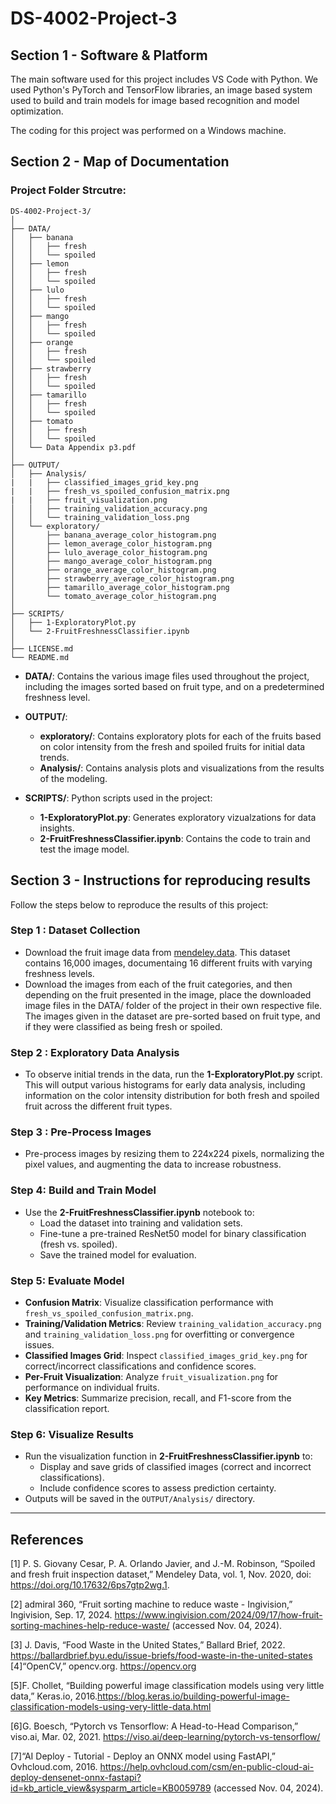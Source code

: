 # DS-4002-Project-3

## Section 1 - Software & Platform

The main software used for this project includes VS Code with Python. We used Python's PyTorch and TensorFlow libraries, an image based system used to build and train models for image based recognition and model optimization. 

The coding for this project was performed on a Windows machine.

## Section 2 - Map of Documentation

### Project Folder Strcutre:

```
DS-4002-Project-3/
│
├── DATA/
│   ├── banana
│   │   ├── fresh
│   │   └── spoiled
│   ├── lemon
│   │   ├── fresh
│   │   └── spoiled
│   ├── lulo
│   │   ├── fresh
│   │   └── spoiled
│   ├── mango
│   │   ├── fresh
│   │   └── spoiled
│   ├── orange
│   │   ├── fresh
│   │   └── spoiled
│   ├── strawberry
│   │   ├── fresh
│   │   └── spoiled
│   ├── tamarillo
│   │   ├── fresh
│   │   └── spoiled
│   ├── tomato
│   │   ├── fresh
│   │   └── spoiled
│   └── Data Appendix p3.pdf
│
├── OUTPUT/
│   ├── Analysis/
|   |   ├── classified_images_grid_key.png
|   |   ├── fresh_vs_spoiled_confusion_matrix.png
|   |   ├── fruit_visualization.png
│   │   ├── training_validation_accuracy.png
│   │   └── training_validation_loss.png
│   └── exploratory/
│       ├── banana_average_color_histogram.png
│       ├── lemon_average_color_histogram.png
│       ├── lulo_average_color_histogram.png
│       ├── mango_average_color_histogram.png
│       ├── orange_average_color_histogram.png
│       ├── strawberry_average_color_histogram.png
│       ├── tamarillo_average_color_histogram.png
│       └── tomato_average_color_histogram.png
│
├── SCRIPTS/
│   ├── 1-ExploratoryPlot.py
│   └── 2-FruitFreshnessClassifier.ipynb
│
├── LICENSE.md
└── README.md
```

- **DATA/**: Contains the various image files used throughout the project, including the images sorted based on fruit type, and on a predetermined freshness level.
- **OUTPUT/**:
  - **exploratory/**: Contains exploratory plots for each of the fruits based on color intensity from the fresh and spoiled fruits for initial data trends.
  - **Analysis/**: Contains analysis plots and visualizations from the results of the modeling.
    
- **SCRIPTS/**: Python scripts used in the project:
  - **1-ExploratoryPlot.py**: Generates exploratory vizualzations for data insights.
  - **2-FruitFreshnessClassifier.ipynb**: Contains the code to train and test the image model.

## Section 3 - Instructions for reproducing results

Follow the steps below to reproduce the results of this project: 
### Step 1 : Dataset Collection 
- Download the fruit image data from [mendeley.data](https://data.mendeley.com/datasets/bdd69gyhv8/1). This dataset contains 16,000 images, documentaing 16 different fruits with varying freshness levels.
- Download the images from each of the fruit categories, and then depending on the fruit presented in the image, place the downloaded image files in the DATA/ folder of the project in their own respective file. The images given in the dataset are pre-sorted based on fruit type, and if they were classified as being fresh or spoiled.

### Step 2 : Exploratory Data Analysis 
- To observe initial trends in the data, run the **1-ExploratoryPlot.py** script. This will output various histograms for early data analysis, including information on the color intensity distribution for both fresh and spoiled fruit across the different fruit types.

### Step 3 : Pre-Process Images
- Pre-process images by resizing them to 224x224 pixels, normalizing the pixel values, and augmenting the data to increase robustness.

### Step 4: Build and Train Model
- Use the **2-FruitFreshnessClassifier.ipynb** notebook to:
  - Load the dataset into training and validation sets.
  - Fine-tune a pre-trained ResNet50 model for binary classification (fresh vs. spoiled).
  - Save the trained model for evaluation.

### Step 5: Evaluate Model
- **Confusion Matrix**: Visualize classification performance with `fresh_vs_spoiled_confusion_matrix.png`.
- **Training/Validation Metrics**: Review `training_validation_accuracy.png` and `training_validation_loss.png` for overfitting or convergence issues.
- **Classified Images Grid**: Inspect `classified_images_grid_key.png` for correct/incorrect classifications and confidence scores.
- **Per-Fruit Visualization**: Analyze `fruit_visualization.png` for performance on individual fruits.
- **Key Metrics**: Summarize precision, recall, and F1-score from the classification report.

### Step 6: Visualize Results
- Run the visualization function in **2-FruitFreshnessClassifier.ipynb** to:
  - Display and save grids of classified images (correct and incorrect classifications).
  - Include confidence scores to assess prediction certainty.
- Outputs will be saved in the `OUTPUT/Analysis/` directory.

---

## References 
[1] P. S. Giovany Cesar, P. A. Orlando Javier, and J.-M. Robinson, “Spoiled and fresh fruit inspection dataset,” Mendeley Data, vol. 1, Nov. 2020, doi: https://doi.org/10.17632/6ps7gtp2wg.1.

[2] admiral 360, “Fruit sorting machine to reduce waste - Ingivision,” Ingivision, Sep. 17, 2024. https://www.ingivision.com/2024/09/17/how-fruit-sorting-machines-help-reduce-waste/ (accessed Nov. 04, 2024).

[3] J. Davis, “Food Waste in the United States,” Ballard Brief, 2022. https://ballardbrief.byu.edu/issue-briefs/food-waste-in-the-united-states
[4]“OpenCV,” opencv.org. https://opencv.org

[5]F. Chollet, “Building powerful image classification models using very little data,” Keras.io, 2016.https://blog.keras.io/building-powerful-image-classification-models-using-very-little-data.html

[6]G. Boesch, “Pytorch vs Tensorflow: A Head-to-Head Comparison,” viso.ai, Mar. 02, 2021. https://viso.ai/deep-learning/pytorch-vs-tensorflow/

[7]“AI Deploy - Tutorial - Deploy an ONNX model using FastAPI,” Ovhcloud.com, 2016. https://help.ovhcloud.com/csm/en-public-cloud-ai-deploy-densenet-onnx-fastapi?id=kb_article_view&sysparm_article=KB0059789 (accessed Nov. 04, 2024).
